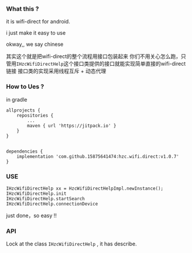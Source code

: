 ### What this ?

it is wifi-direct for android.

i just make it easy to use

okway,, we say chinese

其实这个就是把wifi-direct的整个流程用接口包装起来
你们不用关心怎么跑，只管用`IHzcWifiDirectHelp`这个接口类提供的接口就能实现简单直接的wifi-direct链接
接口类的实现采用线程互斥 + 动态代理


### How to Ues ?

in gradle
```
allprojects {
    repositories {
        ...
        maven { url 'https://jitpack.io' }
    }
}


dependencies {
    implementation 'com.github.15875641474:hzc.wifi.direct:v1.0.7'
}
```

### USE
```
IHzcWifiDirectHelp xx = HzcWifiDirectHelpImpl.newInstance();
IHzcWifiDirectHelp.init
IHzcWifiDirectHelp.startSearch
IHzcWifiDirectHelp.connectionDevice
```
just done，so easy !!

### API
Lock at the class `IHzcWifiDirectHelp` , it has describe.
